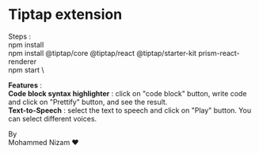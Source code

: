 # Tiptap extension

Steps : \
npm install \
npm install @tiptap/core @tiptap/react @tiptap/starter-kit prism-react-renderer \
npm start \

**Features** : \
**Code block syntax highlighter** : click on "code block" button, write code and click on "Prettify" button, and see the result. \
**Text-to-Speech** : select the text to speech and click on "Play" button. You can select different voices.

By \
Mohammed Nizam
❤️
